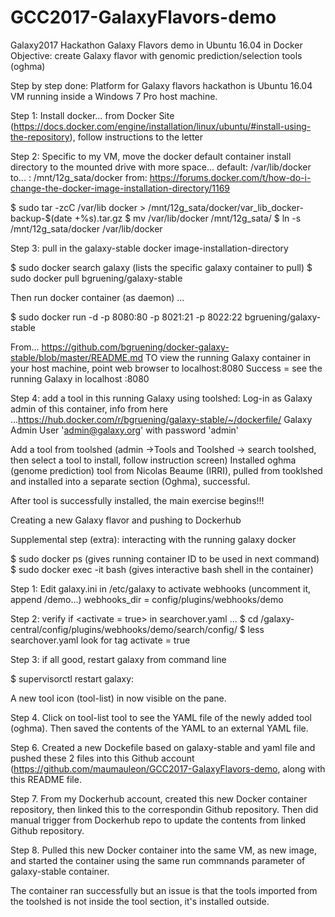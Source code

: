 # GCC2017-GalaxyFlavors-demo
Galaxy2017 Hackathon Galaxy Flavors demo in Ubuntu 16.04 in Docker
Objective: create Galaxy flavor with genomic prediction/selection tools (oghma)

Step by step done:
Platform for Galaxy flavors hackathon is Ubuntu 16.04 VM running inside a Windows 7 Pro host machine.

Step 1: Install docker... from Docker Site (https://docs.docker.com/engine/installation/linux/ubuntu/#install-using-the-repository), follow instructions to the letter 

Step 2: Specific to my VM, move the docker default container install directory to the mounted drive with more space...
default: /var/lib/docker
to... : /mnt/12g_sata/docker
from: https://forums.docker.com/t/how-do-i-change-the-docker-image-installation-directory/1169

$ sudo tar -zcC /var/lib docker > /mnt/12g_sata/docker/var_lib_docker-backup-$(date +%s).tar.gz
$ mv /var/lib/docker /mnt/12g_sata/
$ ln -s /mnt/12g_sata/docker /var/lib/docker

Step 3: pull in the galaxy-stable docker image-installation-directory

$ sudo docker search galaxy (lists the specific galaxy container to pull)
$ sudo docker pull bgruening/galaxy-stable

Then run docker container (as daemon) ...

$ sudo docker run -d -p 8080:80 -p 8021:21 -p 8022:22 bgruening/galaxy-stable

From... https://github.com/bgruening/docker-galaxy-stable/blob/master/README.md
TO view the running Galaxy container in your host machine, point web browser to localhost:8080
Success = see the running Galaxy in localhost :8080

Step 4: add a tool in this running Galaxy using toolshed:
Log-in as Galaxy admin of this container, info from here ...https://hub.docker.com/r/bgruening/galaxy-stable/~/dockerfile/
 Galaxy Admin User 'admin@galaxy.org' with password 'admin'
 
Add a tool from toolshed (admin ->Tools and Toolshed -> search toolshed, then select a tool to install, follow instruction screen)
Installed oghma (genome prediction) tool from Nicolas Beaume (IRRI), pulled from tooklshed and installed into a separate section (Oghma), successful.

After tool is successfully installed, the main exercise begins!!!

Creating a new Galaxy flavor and pushing to Dockerhub

Supplemental step (extra): interacting with the running galaxy docker

$ sudo docker ps (gives running container ID to be used in next command)
$ sudo docker exec -it <galaxy-con-ID> bash (gives interactive bash shell in the container)

Step 1: Edit galaxy.ini in /etc/galaxy to activate webhooks (uncomment it, append /demo...)
webhooks_dir = config/plugins/webhooks/demo

Step 2: verify if <activate = true> in searchover.yaml ...
$ cd /galaxy-central/config/plugins/webhooks/demo/search/config/
$ less searchover.yaml 
   look for tag activate = true

Step 3: if all good, restart galaxy from command line

$ supervisorctl restart galaxy:

A new tool icon (tool-list) in now visible on the pane. 

Step 4. Click on tool-list tool to see the YAML file of the newly added tool (oghma). Then saved the contents of the YAML to an external YAML file.

Step 6. Created a new Dockefile based on galaxy-stable and yaml file and pushed these 2 files into this Github account (https://github.com/maumauleon/GCC2017-GalaxyFlavors-demo, along with this README file.

Step 7. From my Dockerhub account, created this new Docker container repository, then linked this to the correspondin Github repository.
Then did manual trigger from Dockerhub repo to update the contents from linked Github repository.

Step 8. Pulled this new Docker container into the same VM, as new image, and started the container using the same run commnands parameter of galaxy-stable container. 

The container ran successfully but an issue is that the tools imported from the toolshed is not inside the tool section, it's installed outside.


